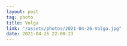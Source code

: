 ```yaml
---
layout: post
tag: photo
title: Volga
link: "/assets/photos/2021-04-26-Volga.jpg"
date: 2021-04-26 22:00:23
---
```


